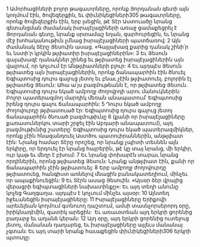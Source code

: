 1 Ամորհացիների բոլոր թագաւորները, որոնք Յորդանան գետի այն կողմում էին, ծովեզերքին, եւ փիւնիկեցիների305 թագաւորները, որոնք ծովեզերքին էին, երբ լսեցին, թէ Տէր Աստուածը նրանց գետանցման ժամանակ իսրայէլացիների առաջ ցամաքեցրել է Յորդանան գետը, նրանք սրտամաշ եղան, զարհուրեցին, եւ նրանց մէջ խոհականութիւն չմնաց իսրայէլացիների պատճառով:
2 Այն ժամանակ Տէրը Յեսուին ասաց. «Գայլախազ քարից դանակ շինի՛ր եւ նստի՛ր կրկին թլփատիր իսրայէլացիներին»: 3 Եւ Յեսուն գալախազէ դանակներ շինեց եւ թլփատեց իսրայէլացիներին այն վայրում, որ կոչւում էր Անթլփատների բլուր: 4 Եւ այդպէս Յեսուն թլփատեց այն իսրայէլացիներին, որոնք ճանապարհին էին ծնուել Եգիպտոսից դուրս գալուց յետոյ եւ բնաւ չէին թլփատուել. բոլորին էլ թլփատեց Յեսուն: Ահա ա՛յս բազմութեանն է, որ թլփատեց Յեսուն. Եգիպտոսից դուրս եկած ամբողջ ժողովրդի արու մանուկներին: Բոլոր պատերազմող մարդիկ մեռան անապատում՝ Եգիպտոսից իրենց դուրս գալու ճանապարհին: 5 Դուրս եկած ամբողջ ժողովուրդը թլփատուած էր: Եգիպտոսից դուրս գալուց յետոյ ճանապարհին ծնուած բազմութիւնը 6 (քանի որ իսրայէլացիները քառասուներկու տարի շրջել էին Աբդարի անապատում), այդ բազմութիւնից շատերը՝ Եգիպտոսից դուրս եկած պատերազմիկներ, որոնք չէին հնազանդուել Աստծու պատուիրաններին, անթլփատ էին: Նրանց համար Տէրը որոշեց, որ նրանք չպիտի տեսնեն այն երկիրը, որ երդուել էր նրանց հայրերին, թէ կը տայ նրանց, մի երկիր, ուր կաթ եւ մեղր է բխում: 7 Եւ նրանց փոխարէն տարաւ նրանց որդիներին, որոնց թլփատեց Յեսուն: Նրանք անթլփատ էին, քանի որ ճանապարհին չէին թլփատուել: 8 Երբ ամբողջ ժողովուրդը թլփատուեց, հանգիստ առնելով մնացին բանակատեղիում, մինչեւ որ ապաքինուեցին: 9 Եւ Տէրն ասաց Յեսուին. «Այսօր ձեր վրայից վերացրի եգիպտացիների նախատինքը»: Եւ այդ տեղի անունը կոչեց Գաղգաղա. այդպէս է կոչւում մինչեւ այսօր: 10 Այնտեղ իջեւանեցին իսրայէլացիները:
11 Իսրայէլացիները Երիքովի արեւելեան կողմում գտնուող դաշտում, ամսի տասնչորսերորդ օրը, իրիկնադէմին, զատիկ արեցին:  Եւ առաւօտեան այդ երկրի ցորենից բաղարջ եւ աղանձ կերան:
12 Այդ օրը, այդ երկրի ցորենից ուտելուց յետոյ, մանանան դադարեց, եւ իսրայէլացիները այլեւս մանանայ չգտան: Եւ այդ տարի նրանք հաւաքեցին փիւնիկեցիների306 երկրի պտուղը:
